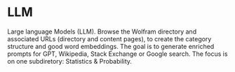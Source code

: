 # LLM
Large language Models (LLM). Browse the Wolfram directory and associated URLs (directory and content pages), to create the category structure and good word embeddings. The goal is to generate enriched prompts for GPT, Wikipedia, Stack Exchange or Google search. The focus is on one subdiretory: Statistics & Probability.  
